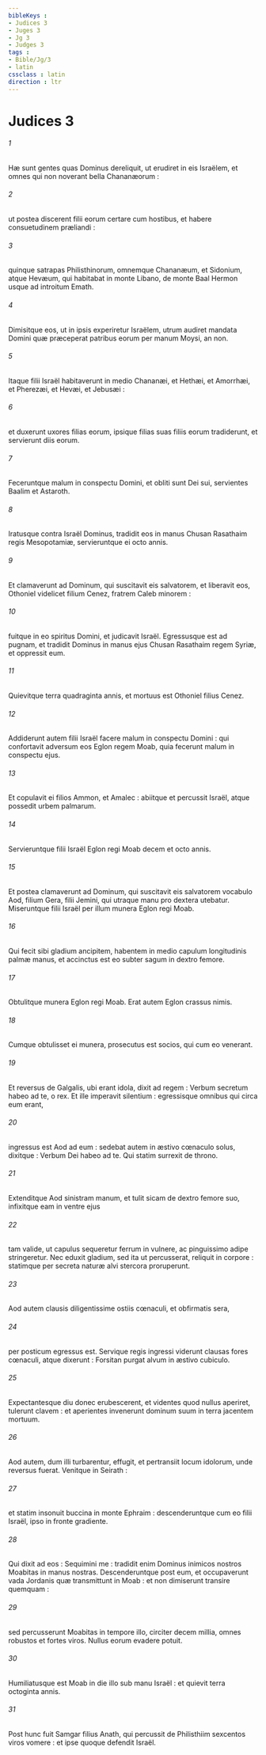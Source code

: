 ```yaml
---
bibleKeys : 
- Judices 3
- Juges 3
- Jg 3
- Judges 3
tags : 
- Bible/Jg/3
- latin
cssclass : latin
direction : ltr
---
```


# Judices 3

###### 1
Hæ sunt gentes quas Dominus dereliquit, ut erudiret in eis Israëlem, et omnes qui non noverant bella Chananæorum :
###### 2
ut postea discerent filii eorum certare cum hostibus, et habere consuetudinem præliandi :
###### 3
quinque satrapas Philisthinorum, omnemque Chananæum, et Sidonium, atque Hevæum, qui habitabat in monte Libano, de monte Baal Hermon usque ad introitum Emath.
###### 4
Dimisitque eos, ut in ipsis experiretur Israëlem, utrum audiret mandata Domini quæ præceperat patribus eorum per manum Moysi, an non.
###### 5
Itaque filii Israël habitaverunt in medio Chananæi, et Hethæi, et Amorrhæi, et Pherezæi, et Hevæi, et Jebusæi :
###### 6
et duxerunt uxores filias eorum, ipsique filias suas filiis eorum tradiderunt, et servierunt diis eorum.
###### 7
Feceruntque malum in conspectu Domini, et obliti sunt Dei sui, servientes Baalim et Astaroth.
###### 8
Iratusque contra Israël Dominus, tradidit eos in manus Chusan Rasathaim regis Mesopotamiæ, servieruntque ei octo annis.
###### 9
Et clamaverunt ad Dominum, qui suscitavit eis salvatorem, et liberavit eos, Othoniel videlicet filium Cenez, fratrem Caleb minorem :
###### 10
fuitque in eo spiritus Domini, et judicavit Israël. Egressusque est ad pugnam, et tradidit Dominus in manus ejus Chusan Rasathaim regem Syriæ, et oppressit eum.
###### 11
Quievitque terra quadraginta annis, et mortuus est Othoniel filius Cenez.
###### 12
Addiderunt autem filii Israël facere malum in conspectu Domini : qui confortavit adversum eos Eglon regem Moab, quia fecerunt malum in conspectu ejus.
###### 13
Et copulavit ei filios Ammon, et Amalec : abiitque et percussit Israël, atque possedit urbem palmarum.
###### 14
Servieruntque filii Israël Eglon regi Moab decem et octo annis.
###### 15
Et postea clamaverunt ad Dominum, qui suscitavit eis salvatorem vocabulo Aod, filium Gera, filii Jemini, qui utraque manu pro dextera utebatur. Miseruntque filii Israël per illum munera Eglon regi Moab.
###### 16
Qui fecit sibi gladium ancipitem, habentem in medio capulum longitudinis palmæ manus, et accinctus est eo subter sagum in dextro femore.
###### 17
Obtulitque munera Eglon regi Moab. Erat autem Eglon crassus nimis.
###### 18
Cumque obtulisset ei munera, prosecutus est socios, qui cum eo venerant.
###### 19
Et reversus de Galgalis, ubi erant idola, dixit ad regem : Verbum secretum habeo ad te, o rex. Et ille imperavit silentium : egressisque omnibus qui circa eum erant,
###### 20
ingressus est Aod ad eum : sedebat autem in æstivo cœnaculo solus, dixitque : Verbum Dei habeo ad te. Qui statim surrexit de throno.
###### 21
Extenditque Aod sinistram manum, et tulit sicam de dextro femore suo, infixitque eam in ventre ejus
###### 22
tam valide, ut capulus sequeretur ferrum in vulnere, ac pinguissimo adipe stringeretur. Nec eduxit gladium, sed ita ut percusserat, reliquit in corpore : statimque per secreta naturæ alvi stercora proruperunt.
###### 23
Aod autem clausis diligentissime ostiis cœnaculi, et obfirmatis sera,
###### 24
per posticum egressus est. Servique regis ingressi viderunt clausas fores cœnaculi, atque dixerunt : Forsitan purgat alvum in æstivo cubiculo.
###### 25
Expectantesque diu donec erubescerent, et videntes quod nullus aperiret, tulerunt clavem : et aperientes invenerunt dominum suum in terra jacentem mortuum.
###### 26
Aod autem, dum illi turbarentur, effugit, et pertransiit locum idolorum, unde reversus fuerat. Venitque in Seirath :
###### 27
et statim insonuit buccina in monte Ephraim : descenderuntque cum eo filii Israël, ipso in fronte gradiente.
###### 28
Qui dixit ad eos : Sequimini me : tradidit enim Dominus inimicos nostros Moabitas in manus nostras. Descenderuntque post eum, et occupaverunt vada Jordanis quæ transmittunt in Moab : et non dimiserunt transire quemquam :
###### 29
sed percusserunt Moabitas in tempore illo, circiter decem millia, omnes robustos et fortes viros. Nullus eorum evadere potuit.
###### 30
Humiliatusque est Moab in die illo sub manu Israël : et quievit terra octoginta annis.
###### 31
Post hunc fuit Samgar filius Anath, qui percussit de Philisthiim sexcentos viros vomere : et ipse quoque defendit Israël.
